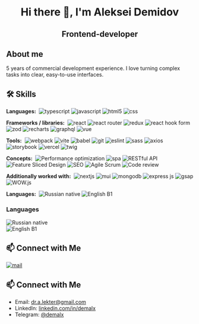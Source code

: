 <h1 align="center">Hi there 👋, I'm Aleksei Demidov</h1>

<h2 align="center">Frontend-developer</h2>

<h2>About me</h2>

<p>5 years of commercial development experience. I love turning complex tasks into clear, easy-to-use interfaces.</p>

<h2>🛠️ Skills</h2>
<p><b>Languages:</b>&nbsp; 
    <img src="https://img.shields.io/badge/TypeScript-3178c6?style=flat&logo=typescript&logoColor=fff" alt="typescript" />
    <img src="https://img.shields.io/badge/JavaScript-f7df1e?style=flat&logo=javascript&logoColor=000" alt="javascript" />
    <img src="https://img.shields.io/badge/HTML5-e34f26?style=flat&logo=html5&logoColor=fff" alt="html5" />
    <img src="https://img.shields.io/badge/CSS-663399?style=flat&logo=css&logoColor=fff" alt="css" />
</p>

<p><b>Frameworks / libraries:</b>&nbsp; 
    <img src="https://img.shields.io/badge/React-61dbfb?style=flat&logo=react&logoColor=000" alt="react" />
    <img src="https://img.shields.io/badge/React_Router-CA4245?style=flat&logo=reactrouter&logoColor=fff" alt="react router" />
    <img src="https://img.shields.io/badge/Redux-764ABC?style=flat&logo=redux&logoColor=fff" alt="redux" />
    <img src="https://img.shields.io/badge/React_Hook_Form-EC5990?style=flat&logo=reacthookform&logoColor=fff" alt="react hook form" />
    <img src="https://img.shields.io/badge/Zod-3E67B1?style=flat&logo=zod&logoColor=fff" alt="zod" />
    <img src="https://img.shields.io/badge/Recharts-FF6384?style=flat&logo=chartdotjs&logoColor=fff" alt="recharts" />
    <img src="https://img.shields.io/badge/GraphQL-E10098?style=flat&logo=graphql&logoColor=fff" alt="graphql" />
    <img src="https://img.shields.io/badge/Vue.js-4FC08D?style=flat&logo=vuedotjs&logoColor=fff" alt="vue" />
</p>

<p><b>Tools:</b>&nbsp; 
    <img src="https://img.shields.io/badge/Webpack-8DD6F9?style=flat&logo=webpack&logoColor=000" alt="webpack" />
    <img src="https://img.shields.io/badge/Vite-646CFF?style=flat&logo=vite&logoColor=fff" alt="vite" />
    <img src="https://img.shields.io/badge/Babel-F9DC3E?style=flat&logo=babel&logoColor=000" alt="babel" />
    <img src="https://img.shields.io/badge/Git-F05032?style=flat&logo=git&logoColor=fff" alt="git" />
    <img src="https://img.shields.io/badge/ESLint-4B32C3?style=flat&logo=eslint&logoColor=fff" alt="eslint" />
    <img src="https://img.shields.io/badge/Sass-CC6699?style=flat&logo=sass&logoColor=fff" alt="sass" />
    <img src="https://img.shields.io/badge/Axios-5A29E4?style=flat&logo=axios&logoColor=fff" alt="axios" />
    <img src="https://img.shields.io/badge/Storybook-FF4785?style=flat&logo=storybook&logoColor=fff" alt="storybook" />
    <img src="https://img.shields.io/badge/Vercel-000000?style=flat&logo=vercel&logoColor=fff" alt="vercel" />
    <img src="https://img.shields.io/badge/Twig-226622?style=flat&logoColor=fff" alt="twig" />
</p>

<p><b>Concepts:</b>&nbsp; 
    <img src="https://img.shields.io/badge/Performance_optimization-236?style=flat" alt="Performance optimization" />
    <img src="https://img.shields.io/badge/SPA-237?style=flat" alt="spa" />
    <img src="https://img.shields.io/badge/RESTful_API-238?style=flat" alt="RESTful API" />
    <img src="https://img.shields.io/badge/Feature_Sliced_Design-349?style=flat" alt="Feature Sliced Design" />
    <img src="https://img.shields.io/badge/SEO-34a?style=flat" alt="SEO" />
    <img src="https://img.shields.io/badge/Agile/Scrum-34b?style=flat" alt="Agile Scrum" />
    <img src="https://img.shields.io/badge/Code_review-34c?style=flat" alt="Code review" />
</p>

<p><b>Additionally worked with:</b>&nbsp; 
    <img src="https://img.shields.io/badge/Next.js-000000?style=flat&logo=nextdotjs&logoColor=fff" alt="nextjs" />
    <img src="https://img.shields.io/badge/MUI-007FFF?style=flat&logo=mui&logoColor=fff" alt="mui" />
    <img src="https://img.shields.io/badge/MongoDB-47A248?style=flat&logo=mongodb&logoColor=fff" alt="mongodb" />
    <img src="https://img.shields.io/badge/Express.js-778?style=flat&logo=express&logoColor=fff" alt="express js" />
    <img src="https://img.shields.io/badge/GSAP-0AE448?style=flat&logo=gsap&logoColor=fff" alt="gsap" />
    <img src="https://img.shields.io/badge/WOW.js-889?style=flat" alt="WOW.js" />
</p>

<p><b>Languages:</b>&nbsp; 
    <img src="https://img.shields.io/badge/Russian-native-ddf?style=flat&label=Russian&labelColor=335" alt="Russian native" />
    <img src="https://img.shields.io/badge/English-B1-ddf?style=flat&label=English&labelColor=335" alt="English B1" />
</p>

<h3>Languages</h3>
<p>
    <img src="https://img.shields.io/badge/Russian-native-ddf?style=for-the-badge&label=Russian&labelColor=335" alt="Russian native" /><br/>
    <img src="https://img.shields.io/badge/English-B1-ddf?style=for-the-badge&label=English&labelColor=335" alt="English B1" />
</p>

<h2>📫 Connect with Me</h2>
<p>
    <a href="mailto:dr.a.lekter@gmail.com" target="_blank">
        <img src="https://img.shields.io/badge/email-EA4335?style=flat-square&logo=gmail&logoColor=fff" alt="mail" />
    </a>
</p>

<h2>📫 Connect with Me</h2>
<ul>
    <li>Email: <a href="mailto:dr.a.lekter@gmail.com" target="_blank">dr.a.lekter@gmail.com</a></li>
    <li>LinkedIn: <a href="https://www.linkedin.com/in/demalx/" target="_blank">linkedin.com/in/demalx</a></li>
    <li>Telegram: <a href="https://t.me/demalx" target="_blank">@demalx</a></li>
</ul>
